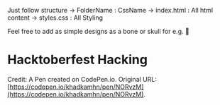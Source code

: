 Just follow structure
-> FolderName : CssName
-> index.html : All html content
-> styles.css : All Styling

Feel free to add as simple designs as a bone or skull for e.g. 🎨

# Hacktoberfest Hacking

Credit: A Pen created on CodePen.io. Original URL: [https://codepen.io/khadkamhn/pen/NORvzM](https://codepen.io/khadkamhn/pen/NORvzM).
